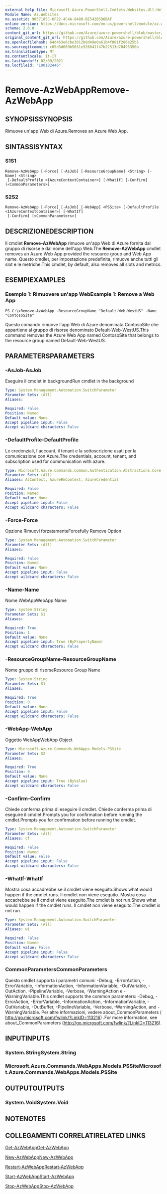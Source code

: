 ```yaml
---
external help file: Microsoft.Azure.PowerShell.Cmdlets.Websites.dll-Help.xml
Module Name: Az.Websites
ms.assetid: 9057185C-6F22-4C4A-8480-BE542B5D6BAF
online version: https://docs.microsoft.com/en-us/powershell/module/az.websites/remove-azwebapp
schema: 2.0.0
content_git_url: https://github.com/Azure/azure-powershell/blob/master/src/Websites/Websites/help/Remove-AzWebApp.md
original_content_git_url: https://github.com/Azure/azure-powershell/blob/master/src/Websites/Websites/help/Remove-AzWebApp.md
ms.openlocfilehash: 64d463e6cbe3012b8d49e0a61b4f081f286e25b5
ms.sourcegitcommit: c05d3d669b5631e526841f47b22513d78495350b
ms.translationtype: MT
ms.contentlocale: it-IT
ms.lasthandoff: 02/09/2021
ms.locfileid: "100182446"
---
```

# <span data-ttu-id="95a98-101">Remove-AzWebApp</span><span class="sxs-lookup"><span data-stu-id="95a98-101">Remove-AzWebApp</span></span>

## <span data-ttu-id="95a98-102">SYNOPSIS</span><span class="sxs-lookup"><span data-stu-id="95a98-102">SYNOPSIS</span></span>
<span data-ttu-id="95a98-103">Rimuove un'app Web di Azure.</span><span class="sxs-lookup"><span data-stu-id="95a98-103">Removes an Azure Web App.</span></span>

## <span data-ttu-id="95a98-104">SINTASSI</span><span class="sxs-lookup"><span data-stu-id="95a98-104">SYNTAX</span></span>

### <span data-ttu-id="95a98-105">S1</span><span class="sxs-lookup"><span data-stu-id="95a98-105">S1</span></span>
```
Remove-AzWebApp [-Force] [-AsJob] [-ResourceGroupName] <String> [-Name] <String>
 [-DefaultProfile <IAzureContextContainer>] [-WhatIf] [-Confirm] [<CommonParameters>]
```

### <span data-ttu-id="95a98-106">S2</span><span class="sxs-lookup"><span data-stu-id="95a98-106">S2</span></span>
```
Remove-AzWebApp [-Force] [-AsJob] [-WebApp] <PSSite> [-DefaultProfile <IAzureContextContainer>] [-WhatIf]
 [-Confirm] [<CommonParameters>]
```

## <span data-ttu-id="95a98-107">DESCRIZIONE</span><span class="sxs-lookup"><span data-stu-id="95a98-107">DESCRIPTION</span></span>
<span data-ttu-id="95a98-108">Il cmdlet **Remove-AzWebApp** rimuove un'app Web di Azure fornita dal gruppo di risorse e dal nome dell'app Web.</span><span class="sxs-lookup"><span data-stu-id="95a98-108">The **Remove-AzWebApp** cmdlet removes an Azure Web App provided the resource group and Web App name.</span></span>
<span data-ttu-id="95a98-109">Questo cmdlet, per impostazione predefinita, rimuove anche tutti gli slot e le metriche.</span><span class="sxs-lookup"><span data-stu-id="95a98-109">This cmdlet, by default, also removes all slots and metrics.</span></span>

## <span data-ttu-id="95a98-110">ESEMPI</span><span class="sxs-lookup"><span data-stu-id="95a98-110">EXAMPLES</span></span>

### <span data-ttu-id="95a98-111">Esempio 1: Rimuovere un'app Web</span><span class="sxs-lookup"><span data-stu-id="95a98-111">Example 1: Remove a Web App</span></span>
```
PS C:\>Remove-AzWebApp -ResourceGroupName "Default-Web-WestUS" -Name "ContosoSite"
```

<span data-ttu-id="95a98-112">Questo comando rimuove l'app Web di Azure denominata ContosoSite che appartiene al gruppo di risorse denominato Default-Web-WestUS.</span><span class="sxs-lookup"><span data-stu-id="95a98-112">This command removes the Azure Web App named ContosoSite that belongs to the resource group named Default-Web-WestUS.</span></span>

## <span data-ttu-id="95a98-113">PARAMETERS</span><span class="sxs-lookup"><span data-stu-id="95a98-113">PARAMETERS</span></span>

### <span data-ttu-id="95a98-114">-AsJob</span><span class="sxs-lookup"><span data-stu-id="95a98-114">-AsJob</span></span>
<span data-ttu-id="95a98-115">Eseguire il cmdlet in background</span><span class="sxs-lookup"><span data-stu-id="95a98-115">Run cmdlet in the background</span></span>

```yaml
Type: System.Management.Automation.SwitchParameter
Parameter Sets: (All)
Aliases:

Required: False
Position: Named
Default value: None
Accept pipeline input: False
Accept wildcard characters: False
```

### <span data-ttu-id="95a98-116">-DefaultProfile</span><span class="sxs-lookup"><span data-stu-id="95a98-116">-DefaultProfile</span></span>
<span data-ttu-id="95a98-117">Le credenziali, l'account, il tenant e la sottoscrizione usati per la comunicazione con Azure.</span><span class="sxs-lookup"><span data-stu-id="95a98-117">The credentials, account, tenant, and subscription used for communication with azure.</span></span>

```yaml
Type: Microsoft.Azure.Commands.Common.Authentication.Abstractions.Core.IAzureContextContainer
Parameter Sets: (All)
Aliases: AzContext, AzureRmContext, AzureCredential

Required: False
Position: Named
Default value: None
Accept pipeline input: False
Accept wildcard characters: False
```

### <span data-ttu-id="95a98-118">-Force</span><span class="sxs-lookup"><span data-stu-id="95a98-118">-Force</span></span>
<span data-ttu-id="95a98-119">Opzione Rimuovi forzatamente</span><span class="sxs-lookup"><span data-stu-id="95a98-119">Forcefully Remove Option</span></span>

```yaml
Type: System.Management.Automation.SwitchParameter
Parameter Sets: (All)
Aliases:

Required: False
Position: Named
Default value: None
Accept pipeline input: False
Accept wildcard characters: False
```

### <span data-ttu-id="95a98-120">-Name</span><span class="sxs-lookup"><span data-stu-id="95a98-120">-Name</span></span>
<span data-ttu-id="95a98-121">Nome WebApp</span><span class="sxs-lookup"><span data-stu-id="95a98-121">WebApp Name</span></span>

```yaml
Type: System.String
Parameter Sets: S1
Aliases:

Required: True
Position: 1
Default value: None
Accept pipeline input: True (ByPropertyName)
Accept wildcard characters: False
```

### <span data-ttu-id="95a98-122">-ResourceGroupName</span><span class="sxs-lookup"><span data-stu-id="95a98-122">-ResourceGroupName</span></span>
<span data-ttu-id="95a98-123">Nome gruppo di risorse</span><span class="sxs-lookup"><span data-stu-id="95a98-123">Resource Group Name</span></span>

```yaml
Type: System.String
Parameter Sets: S1
Aliases:

Required: True
Position: 0
Default value: None
Accept pipeline input: False
Accept wildcard characters: False
```

### <span data-ttu-id="95a98-124">-WebApp</span><span class="sxs-lookup"><span data-stu-id="95a98-124">-WebApp</span></span>
<span data-ttu-id="95a98-125">Oggetto WebApp</span><span class="sxs-lookup"><span data-stu-id="95a98-125">WebApp Object</span></span>

```yaml
Type: Microsoft.Azure.Commands.WebApps.Models.PSSite
Parameter Sets: S2
Aliases:

Required: True
Position: 0
Default value: None
Accept pipeline input: True (ByValue)
Accept wildcard characters: False
```

### <span data-ttu-id="95a98-126">-Confirm</span><span class="sxs-lookup"><span data-stu-id="95a98-126">-Confirm</span></span>
<span data-ttu-id="95a98-127">Chiede conferma prima di eseguire il cmdlet. Chiede conferma prima di eseguire il cmdlet.</span><span class="sxs-lookup"><span data-stu-id="95a98-127">Prompts you for confirmation before running the cmdlet.Prompts you for confirmation before running the cmdlet.</span></span>

```yaml
Type: System.Management.Automation.SwitchParameter
Parameter Sets: (All)
Aliases: cf

Required: False
Position: Named
Default value: False
Accept pipeline input: False
Accept wildcard characters: False
```

### <span data-ttu-id="95a98-128">-WhatIf</span><span class="sxs-lookup"><span data-stu-id="95a98-128">-WhatIf</span></span>
<span data-ttu-id="95a98-129">Mostra cosa accadrebbe se il cmdlet viene eseguito.</span><span class="sxs-lookup"><span data-stu-id="95a98-129">Shows what would happen if the cmdlet runs.</span></span>
<span data-ttu-id="95a98-130">Il cmdlet non viene eseguito. Mostra cosa accadrebbe se il cmdlet viene eseguito.</span><span class="sxs-lookup"><span data-stu-id="95a98-130">The cmdlet is not run.Shows what would happen if the cmdlet runs.</span></span>
<span data-ttu-id="95a98-131">Il cmdlet non viene eseguito.</span><span class="sxs-lookup"><span data-stu-id="95a98-131">The cmdlet is not run.</span></span>

```yaml
Type: System.Management.Automation.SwitchParameter
Parameter Sets: (All)
Aliases: wi

Required: False
Position: Named
Default value: False
Accept pipeline input: False
Accept wildcard characters: False
```

### <span data-ttu-id="95a98-132">CommonParameters</span><span class="sxs-lookup"><span data-stu-id="95a98-132">CommonParameters</span></span>
<span data-ttu-id="95a98-133">Questo cmdlet supporta i parametri comuni: -Debug, -ErrorAction, -ErrorVariable, -InformationAction, -InformationVariable, -OutVariable, -OutAction, -PipelineVariable, -Verbose, -WarningAction e -WarningVariable.</span><span class="sxs-lookup"><span data-stu-id="95a98-133">This cmdlet supports the common parameters: -Debug, -ErrorAction, -ErrorVariable, -InformationAction, -InformationVariable, -OutVariable, -OutBuffer, -PipelineVariable, -Verbose, -WarningAction, and -WarningVariable.</span></span> <span data-ttu-id="95a98-134">Per altre informazioni, vedere about_CommonParameters ( http://go.microsoft.com/fwlink/?LinkID=113216) .</span><span class="sxs-lookup"><span data-stu-id="95a98-134">For more information, see about_CommonParameters (http://go.microsoft.com/fwlink/?LinkID=113216).</span></span>

## <span data-ttu-id="95a98-135">INPUT</span><span class="sxs-lookup"><span data-stu-id="95a98-135">INPUTS</span></span>

### <span data-ttu-id="95a98-136">System.String</span><span class="sxs-lookup"><span data-stu-id="95a98-136">System.String</span></span>

### <span data-ttu-id="95a98-137">Microsoft.Azure.Commands.WebApps.Models.PSSite</span><span class="sxs-lookup"><span data-stu-id="95a98-137">Microsoft.Azure.Commands.WebApps.Models.PSSite</span></span>

## <span data-ttu-id="95a98-138">OUTPUT</span><span class="sxs-lookup"><span data-stu-id="95a98-138">OUTPUTS</span></span>

### <span data-ttu-id="95a98-139">System.Void</span><span class="sxs-lookup"><span data-stu-id="95a98-139">System.Void</span></span>

## <span data-ttu-id="95a98-140">NOTE</span><span class="sxs-lookup"><span data-stu-id="95a98-140">NOTES</span></span>

## <span data-ttu-id="95a98-141">COLLEGAMENTI CORRELATI</span><span class="sxs-lookup"><span data-stu-id="95a98-141">RELATED LINKS</span></span>

[<span data-ttu-id="95a98-142">Get-AzWebApp</span><span class="sxs-lookup"><span data-stu-id="95a98-142">Get-AzWebApp</span></span>](./Get-AzWebApp.md)

[<span data-ttu-id="95a98-143">New-AzWebApp</span><span class="sxs-lookup"><span data-stu-id="95a98-143">New-AzWebApp</span></span>](./New-AzWebApp.md)

[<span data-ttu-id="95a98-144">Restart-AzWebApp</span><span class="sxs-lookup"><span data-stu-id="95a98-144">Restart-AzWebApp</span></span>](./Restart-AzWebApp.md)

[<span data-ttu-id="95a98-145">Start-AzWebApp</span><span class="sxs-lookup"><span data-stu-id="95a98-145">Start-AzWebApp</span></span>](./Start-AzWebApp.md)

[<span data-ttu-id="95a98-146">Stop-AzWebApp</span><span class="sxs-lookup"><span data-stu-id="95a98-146">Stop-AzWebApp</span></span>](./Stop-AzWebApp.md)


